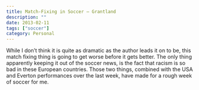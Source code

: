 ```yaml
---
title: Match-Fixing in Soccer – Grantland
description: ""
date: 2013-02-11
tags: ["soccer"]
category: Personal
---
```



<p>While I don’t think it is quite as dramatic as the author leads it on to be, this match fixing thing is going to get worse before it gets better. The only thing apparently keeping it out of the soccer news, is the fact that racism is so bad in these European countries. Those two things, combined with the USA and Everton performances over the last week, have made for a rough week of soccer for me.</p>
